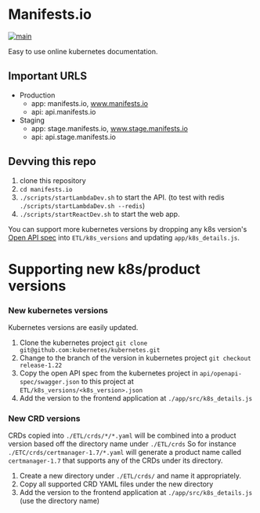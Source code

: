 # Manifests.io

[![main](https://github.com/Apollorion/manifests.io/actions/workflows/main.yml/badge.svg)](https://github.com/Apollorion/manifests.io/actions/workflows/main.yml)

Easy to use online kubernetes documentation.

## Important URLS
- Production
  - app: manifests.io, www.manifests.io
  - api: api.manifests.io
- Staging
  - app: stage.manifests.io, www.stage.manifests.io
  - api: api.stage.manifests.io

## Devving this repo
1. clone this repository
2. `cd manifests.io`
3. `./scripts/startLambdaDev.sh` to start the API. (to test with redis `./scripts/startLambdaDev.sh --redis`)
4. `./scripts/startReactDev.sh` to start the web app.

You can support more kubernetes versions by dropping any k8s version's [Open API spec](https://github.com/kubernetes/kubernetes/blob/master/api/openapi-spec/swagger.json) into `ETL/k8s_versions` and updating `app/k8s_details.js`.

# Supporting new k8s/product versions

### New kubernetes versions
Kubernetes versions are easily updated.
1. Clone the kubernetes project `git clone git@github.com:kubernetes/kubernetes.git`
2. Change to the branch of the version in kubernetes project `git checkout release-1.22`
3. Copy the open API spec from the kubernetes project in `api/openapi-spec/swagger.json` to this project at `ETL/k8s_versions/<k8s_version>.json`
4. Add the version to the frontend application at `./app/src/k8s_details.js`


### New CRD versions
CRDs copied into `./ETL/crds/*/*.yaml` will be combined into a product version based off the directory name under `./ETL/crds`
So for instance `./ETC/crds/certmanager-1.7/*.yaml` will generate a product name called `certmanager-1.7` that supports any of the CRDs under its directory.

1. Create a new directory under `./ETL/crds/` and name it appropriately.
2. Copy all supported CRD YAML files under the new directory
3. Add the version to the frontend application at `./app/src/k8s_details.js` (use the directory name)